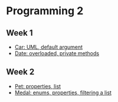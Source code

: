 # Programming 2

## Week 1

- [Car: UML, default argument](Week_01_lab_02_Cars_W)
- [Date: overloaded, private methods](Week_01_lab_03_Date_W)

## Week 2

- [Pet: properties, list](Week_02_lab_05_Pet_W)
- [Medal: enums, properties, filtering a list](Week_02_lab_06_Medal_W)
